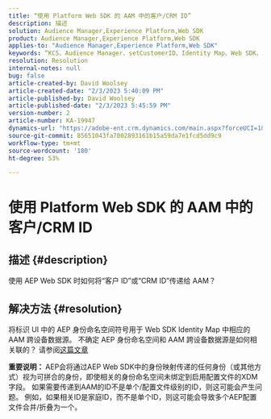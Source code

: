 ```yaml
---
title: “使用 Platform Web SDK 的 AAM 中的客户/CRM ID”
description: 描述
solution: Audience Manager,Experience Platform,Web SDK
product: Audience Manager,Experience Platform,Web SDK
applies-to: "Audience Manager,Experience Platform,Web SDK"
keywords: “KCS、Audience Manager、setCustomerID、Identity Map、Web SDK、AEP、CRM ID”
resolution: Resolution
internal-notes: null
bug: false
article-created-by: David Woolsey
article-created-date: "2/3/2023 5:40:09 PM"
article-published-by: David Woolsey
article-published-date: "2/3/2023 5:45:59 PM"
version-number: 2
article-number: KA-19947
dynamics-url: "https://adobe-ent.crm.dynamics.com/main.aspx?forceUCI=1&pagetype=entityrecord&etn=knowledgearticle&id=827cacc7-e9a3-ed11-aad1-6045bd0065f9"
source-git-commit: 85651043fa7002893161b15a59da7e1fcd5dd9c9
workflow-type: tm+mt
source-wordcount: '180'
ht-degree: 53%

---
```


# 使用 Platform Web SDK 的 AAM 中的客户/CRM ID

## 描述 {#description}


使用 AEP Web SDK 时如何将“客户 ID”或“CRM ID”传递给 AAM？


## 解决方法 {#resolution}


将标识 UI 中的 AEP 身份命名空间符号用于 Web SDK Identity Map 中相应的 AAM 跨设备数据源。 不确定 AEP 身份命名空间和 AAM 跨设备数据源是如何相关联的？ 请参阅[这篇文章](https://experienceleague.adobe.com/docs/experience-cloud-kcs/kbarticles/KA-21305.html)

<b>重要说明： </b>AEP会将通过AEP Web SDK中的身份映射传递的任何身份（或其他方式）视为可拼合的身份，即使相关的身份命名空间未绑定到启用配置文件的XDM字段。 如果需要传递到AAM的ID不是单个/配置文件级别的ID，则这可能会产生问题。 例如，如果相关ID是家庭ID，而不是单个ID，则这可能会导致多个AEP配置文件合并/折叠为一个。
